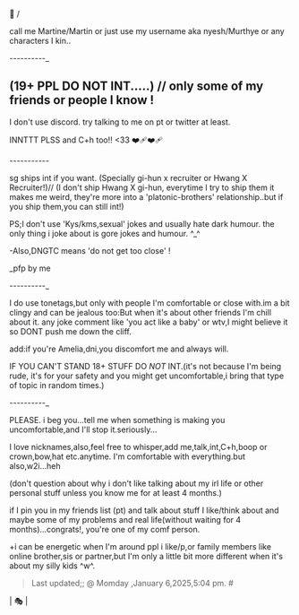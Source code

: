 🎈
\/

call me Martine/Martin or just use my username aka nyesh/Murthye or any characters I kin..

_-_-_-_-_-_-_-_-_-_-_

(19+ PPL DO **NOT** INT.....) // only some of my friends or people I know !
-
I don't use discord. try talking to me on pt or twitter at least.

INNTTT PLSS and C+h too!! <33 ❤️‍🩹❤️‍🩹

_-_-_-_-_-_-_-_-_-_-_-_

sg ships int if you want. (Specially gi-hun x recruiter or Hwang X Recruiter!)// (I don't ship Hwang X gi-hun, everytime I try to ship them it makes me weird, they're more into a 'platonic-brothers' relationship..but if you ship them,you can still int!)

PS;I don't use 'Kys/kms,sexual' jokes and usually hate dark humour. the only thing i joke about is gore jokes and humour. ^_^

-Also,DNGTC means 'do not get too close' !
 
_pfp by me

_-_-_-_-_-_-_-_-_-_-_

I do use tonetags,but only with people I'm comfortable or close with.im a bit clingy and can be jealous too:But when it's about other friends I'm chill about it. any joke comment like 'you act like a baby' or wtv,I might believe it so DONT push me down the cliff.

add:if you're Amelia,dni,you discomfort me and always will.

IF YOU CAN'T STAND 18+ STUFF DO *NOT* INT.(it's not because I'm being rude, it's for your safety and you might get uncomfortable,i bring that type of topic in random times.)

_-_-_-_-_-_-_-_-_-_-_

PLEASE. i beg you...tell me when something is making you uncomfortable,and I'll stop it.seriously...

I love nicknames,also,feel free to whisper,add me,talk,int,C+h,boop or crown,bow,hat etc.anytime. I'm comfortable with everything.but also,w2i...heh

(don't question about why i don't like talking about my irl life or other personal stuff unless you know me for at least 4 months.)

if I pin you in my friends list (pt) and talk about stuff I like/think about and maybe some of my problems and real life(without waiting for 4 months)...congrats!, you're one of my comf person.

+i can be energetic when I'm around ppl i like/p,or family members like online brother,sis or partner,but I'm only a little bit more different when it's about my silly kids ^w^.

>Last updated;; @ Momday ,January 6,2025,5:04 pm. #

| 🎭 |
